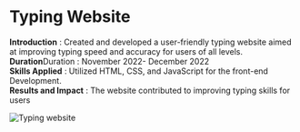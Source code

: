 <h1>
  Typing Website
</h1>
<p>
  <b>Introduction</b> : Created and developed a user-friendly typing website
aimed at improving typing speed and accuracy for users of all levels.
  <br>
<b>Duration</b>Duration : November 2022- December 2022
  <br>
<b>Skills Applied</b> : Utilized HTML, CSS, and JavaScript for the front-end
Development.
  <br>
<b>Results and Impact</b> : The website contributed to improving typing skills
for users
</p>
<img
      src="https://github.com/Ajaykush21/Project/assets/117836813/682329ec-2058-4b89-b3be-7a57471f7a2f)
"
      alt="Typing website"
      />
